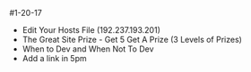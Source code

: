 #1-20-17 

- Edit Your Hosts File (192.237.193.201)
- The Great Site Prize - Get 5 Get A Prize (3 Levels of Prizes)
- When to Dev and When Not To Dev
- Add a link in 5pm 
